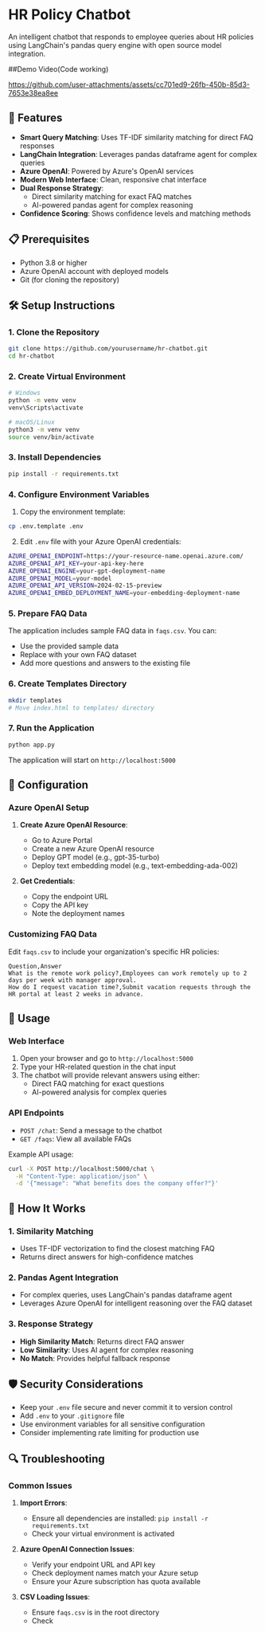 # HR Policy Chatbot

An intelligent chatbot that responds to employee queries about HR policies using LangChain's pandas query engine with open source model integration.

##Demo Video(Code working)

https://github.com/user-attachments/assets/cc701ed9-26fb-450b-85d3-7653e38ea8ee


## 🚀 Features

- **Smart Query Matching**: Uses TF-IDF similarity matching for direct FAQ responses
- **LangChain Integration**: Leverages pandas dataframe agent for complex queries
- **Azure OpenAI**: Powered by Azure's OpenAI services
- **Modern Web Interface**: Clean, responsive chat interface
- **Dual Response Strategy**: 
  - Direct similarity matching for exact FAQ matches
  - AI-powered pandas agent for complex reasoning
- **Confidence Scoring**: Shows confidence levels and matching methods

## 📋 Prerequisites

- Python 3.8 or higher
- Azure OpenAI account with deployed models
- Git (for cloning the repository)

## 🛠️ Setup Instructions

### 1. Clone the Repository

```bash
git clone https://github.com/yourusername/hr-chatbot.git
cd hr-chatbot
```

### 2. Create Virtual Environment

```bash
# Windows
python -m venv venv
venv\Scripts\activate

# macOS/Linux
python3 -m venv venv
source venv/bin/activate
```

### 3. Install Dependencies

```bash
pip install -r requirements.txt
```

### 4. Configure Environment Variables

1. Copy the environment template:
```bash
cp .env.template .env
```

2. Edit `.env` file with your Azure OpenAI credentials:
```bash
AZURE_OPENAI_ENDPOINT=https://your-resource-name.openai.azure.com/
AZURE_OPENAI_API_KEY=your-api-key-here
AZURE_OPENAI_ENGINE=your-gpt-deployment-name
AZURE_OPENAI_MODEL=your-model
AZURE_OPENAI_API_VERSION=2024-02-15-preview
AZURE_OPENAI_EMBED_DEPLOYMENT_NAME=your-embedding-deployment-name
```

### 5. Prepare FAQ Data

The application includes sample FAQ data in `faqs.csv`. You can:
- Use the provided sample data
- Replace with your own FAQ dataset
- Add more questions and answers to the existing file

### 6. Create Templates Directory

```bash
mkdir templates
# Move index.html to templates/ directory
```

### 7. Run the Application

```bash
python app.py
```

The application will start on `http://localhost:5000`


## 🔧 Configuration

### Azure OpenAI Setup

1. **Create Azure OpenAI Resource**:
   - Go to Azure Portal
   - Create a new Azure OpenAI resource
   - Deploy GPT model (e.g., gpt-35-turbo)
   - Deploy text embedding model (e.g., text-embedding-ada-002)

2. **Get Credentials**:
   - Copy the endpoint URL
   - Copy the API key
   - Note the deployment names

### Customizing FAQ Data

Edit `faqs.csv` to include your organization's specific HR policies:

```csv
Question,Answer
What is the remote work policy?,Employees can work remotely up to 2 days per week with manager approval.
How do I request vacation time?,Submit vacation requests through the HR portal at least 2 weeks in advance.
```

## 🚀 Usage

### Web Interface

1. Open your browser and go to `http://localhost:5000`
2. Type your HR-related question in the chat input
3. The chatbot will provide relevant answers using either:
   - Direct FAQ matching for exact questions
   - AI-powered analysis for complex queries

### API Endpoints

- `POST /chat`: Send a message to the chatbot
- `GET /faqs`: View all available FAQs

Example API usage:
```bash
curl -X POST http://localhost:5000/chat \
  -H "Content-Type: application/json" \
  -d '{"message": "What benefits does the company offer?"}'
```

## 🎯 How It Works

### 1. Similarity Matching
- Uses TF-IDF vectorization to find the closest matching FAQ
- Returns direct answers for high-confidence matches

### 2. Pandas Agent Integration
- For complex queries, uses LangChain's pandas dataframe agent
- Leverages Azure OpenAI for intelligent reasoning over the FAQ dataset

### 3. Response Strategy
- **High Similarity Match**: Returns direct FAQ answer
- **Low Similarity**: Uses AI agent for complex reasoning
- **No Match**: Provides helpful fallback response

## 🛡️ Security Considerations

- Keep your `.env` file secure and never commit it to version control
- Add `.env` to your `.gitignore` file
- Use environment variables for all sensitive configuration
- Consider implementing rate limiting for production use

## 🔍 Troubleshooting

### Common Issues

1. **Import Errors**:
   - Ensure all dependencies are installed: `pip install -r requirements.txt`
   - Check your virtual environment is activated

2. **Azure OpenAI Connection Issues**:
   - Verify your endpoint URL and API key
   - Check deployment names match your Azure setup
   - Ensure your Azure subscription has quota available

3. **CSV Loading Issues**:
   - Ensure `faqs.csv` is in the root directory
   - Check
